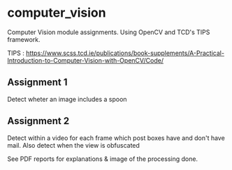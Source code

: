 # computer_vision
Computer Vision module assignments. Using OpenCV and TCD's TIPS framework.

TIPS :
https://www.scss.tcd.ie/publications/book-supplements/A-Practical-Introduction-to-Computer-Vision-with-OpenCV/Code/

## Assignment 1
Detect wheter an image includes a spoon

## Assignment 2
Detect within a video for each frame which post boxes have and don't have mail. Also detect when the view is obfuscated

See PDF reports for explanations & image of the processing done.